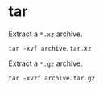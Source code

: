 # tar

Extract a `*.xz` archive.

```console
tar -xvf archive.tar.xz
```

Extract a `*.gz` archive.

```console
tar -xvzf archive.tar.gz
```
